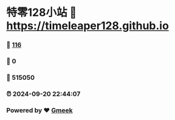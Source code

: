 # 特零128小站 :link: https://timeleaper128.github.io 
### :page_facing_up: [116](https://timeleaper128.github.io/tag.html) 
### :speech_balloon: 0 
### :hibiscus: 515050 
### :alarm_clock: 2024-09-20 22:44:07 
### Powered by :heart: [Gmeek](https://github.com/Meekdai/Gmeek)
